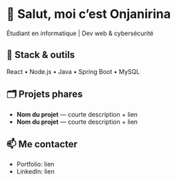 # 👋 Salut, moi c’est Onjanirina
Étudiant en informatique | Dev web & cybersécurité

## 🔧 Stack & outils
React • Node.js • Java • Spring Boot • MySQL

## 🗂️ Projets phares
- **Nom du projet** — courte description + lien
- **Nom du projet** — courte description + lien

## 📫 Me contacter
- Portfolio: lien
- LinkedIn: lien
